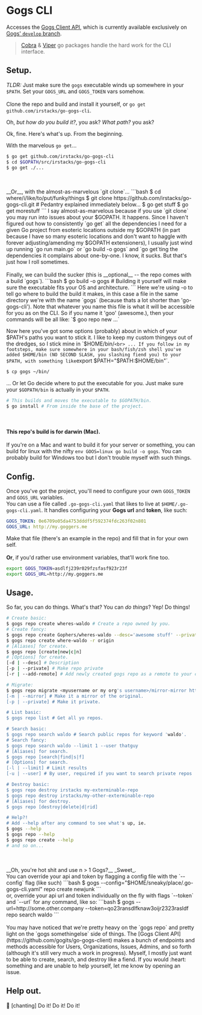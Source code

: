 # Gogs CLI
Accesses the [Gogs Client API](https://github.com/gogits/go-gogs-client), which is currently available exclusively on [Gogs' `develop` branch](https://github.com/gogits/gogs/tree/develop).

> [Cobra](https://github.com/spf13/cobra) & [Viper](https://github.com/spf13/viper) go packages handle the hard work for the CLI interface.


## Setup.

_TLDR:_ Just make sure the `gogs` executable winds up somewhere in your `$PATH`. Set your `GOGS_URL` and `GOGS_TOKEN` vars somehow.
<br>
<br>
Clone the repo and build and install it yourself, or `go get github.com/irstacks/go-gogs-cli`.

Oh, _but how do you build it?_, you ask? _What path?_ you ask?

Ok, fine. Here's what's up. From the beginning.

With the marvelous `go get`...
```bash
$ go get github.com/irstacks/go-gogs-cli
$ cd $GOPATH/src/irstacks/go-gogs-cli
$ go get ./...
```
<br>
<br>
__Or__, with the almost-as-marvelous `git clone`...
```bash
$ cd where/i/like/to/put/funky/things
$ git clone https://github.com/irstacks/go-gogs-cli.git
# Pedantry explained immediately below...
$ go get stuff
$ go get morestuff
```
I say almost-as-marvelous because if you use `git clone` you may run into issues about your $GOPATH. It happens. Since I haven't figured out how to consistently `go get` all the dependencies I need for a given Go project from esoteric locations outside my $GOPATH (in part because I have so many esoteric locations and don't want to haggle with forever adjusting/amending my $GOPATH extensioners), I usually just wind up running `go run main.go` or `go build -o gogs` and `go get`ting the dependencies it complains about one-by-one. I know, it sucks. But that's just how I roll sometimes.
<br>
<br>
Finally, we can build the sucker (this is __optional__ -- the repo comes with a build `gogs`).
```bash
$ go build -o gogs # Building it yourself will make sure the executable fits your OS and architecture.
```
Here we're using -o to tell go where to build the build it makes, in this case a file in the same directory we're with the name `gogs` (because thats a lot shorter than 'go-gogs-cli'). Note that whatever you name this file is what it will be accessible for you as on the CLI. So if you name it 'goo' (awesome.), then your commands will be all like: `$ goo repo new ...`

Now here you've got some options (probably) about in which of your $PATH's paths you want to stick it. I like to keep my custom thingeys out of the dredges, so I stick mine in `$HOME/bin/`
<br>
... If you follow in my footsteps, make sure somewhere in your bash/fish/zsh shell you've added $HOME/bin (NO SECOND SLASH, you slashing fiend you) to your $PATH, with something like `export $PATH="$PATH:$HOME/bin"`.
```bash
$ cp gogs ~/bin/
```

... Or let Go decide where to put the executable for you. Just make sure your `$GOPATH/bin` is actually in your `$PATH`.
```bash
# This builds and moves the executable to $GOPATH/bin.
$ go install # From inside the base of the project.
```
<br>

#### This repo's build is for darwin (Mac).
If you're on a Mac and want to build it for your server or something, you can build for linux with the nifty `env GOOS=linux go build -o gogs`. You can probably build for Windows too but I don't trouble myself with such things.

## Config.
Once you've got the project, you'll need to configure your own `GOGS_TOKEN` and `GOGS_URL` variables.
<br>
You can use a file called `.go-gogs-cli.yaml` that likes to live at `$HOME/.go-gogs-cli.yaml`. It handles configuring your __Gogs url__ and __token__, like such:
```yaml
GOGS_TOKEN: 0e6709o05da4753dddf5f592374fdc263f02n801
GOGS_URL: http://my.goggers.me
```
Make that file (there's an example in the repo) and fill that in for your own self.
<br>
<br>
__Or__, if you'd rather use environment variables, that'll work fine too.
```bash
export GOGS_TOKEN=asdlfj239r029fzsfasf923r23f
export GOGS_URL=http://my.goggers.me
```

## Usage.
So far, you can do things. What's that? You can _do things_? Yep! Do things!
```bash
# Create basic:
$ gogs repo create wheres-waldo # Create a repo owned by you.
# Create fancy:
$ gogs repo create Gophers/wheres-waldo --desc='awesome stuff' --private
$ gogs repo create where-waldo -r origin
# [Aliases] for create.
$ gogs repo [create|new|c|n]
# [Options] for create.
[-d | --desc] # Description
[-p | --private] # Make repo private
[-r | --add-remote] # Add newly created gogs repo as a remote to your current git dir, initalizing git if necessary

# Migrate:
$ gogs repo migrate <myusername or my org's username>/mirror-mirror https://github.com/gogits/gogs.git
[-m | --mirror] # Make it a mirror of the original.
[-p | --private] # Make it private.

# List basic:
$ gogs repo list # Get all yo repos.

# Search basic:
$ gogs repo search waldo # Search public repos for keyword 'waldo'.
# Search fancy:
$ gogs repo search waldo --limit 1 --user thatguy
# [Aliases] for search.
$ gogs repo [search|find|s|f]
# [Options] for search.
[-l | --limit] # Limit results
[-u | --user] # By user, required if you want to search private repos

# Destroy basic:
$ gogs repo destroy irstacks my-exterminable-repo
$ gogs repo destroy irstacks/my-other-exterminable-repo
# [Aliases] for destroy.
$ gogs repo [destroy|delete|d|rid]

# Help?!
# Add --help after any command to see what's up, ie.
$ gogs --help
$ gogs repo --help
$ gogs repo create --help
# and so on...
```
<br>
<br>
__Oh, you're hot shit and use n > 1 Gogs?__ _Sweet_.
<br>
You can override your api and token by flagging a config file with the `--config` flag (like such)
```bash
$ gogs --config="$HOME/sneaky/place/.go-gogs-cli.yaml" repo create newjunk
```
<br>
or, override your api url and token individually on the fly with flags `--token` and `--url` for any command, like so:
```bash
$ gogs --url=http://some.other.company --token=qo23ransdlfknaw3oijr2323rasldf repo search waldo
```

<br>
<br>
You may have noticed that we're pretty heavy on the `gogs repo` and pretty light on the `gogs somethingelse` side of things. The [Gogs Client API](https://github.com/gogits/go-gogs-client) makes a bunch of endpoints and methods accessible for Users, Organizations, Issues, Admins, and so forth (although it's still very much a work in progress). Myself, I mostly just want to be able to create, search, and destroy like a fiend. If you would :heart: something and are unable to help yourself, let me know by opening an issue.

## Help out.
:clap: [chanting] Do it! Do it! Do it!
